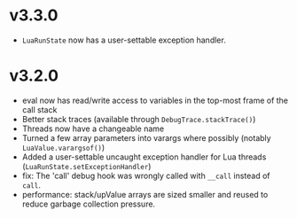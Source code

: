 
# v3.3.0
- `LuaRunState` now has a user-settable exception handler.

# v3.2.0

- eval now has read/write access to variables in the top-most frame of the call stack
- Better stack traces (available through `DebugTrace.stackTrace()`)
- Threads now have a changeable name
- Turned a few array parameters into varargs where possibly (notably `LuaValue.varargsof()`)
- Added a user-settable uncaught exception handler for Lua threads (`LuaRunState.setExceptionHandler`)
- fix: The 'call' debug hook was wrongly called with `__call` instead of `call`.
- performance: stack/upValue arrays are sized smaller and reused to reduce garbage collection pressure.
